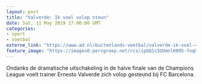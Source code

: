 ```yaml
---
layout: post
title: "Valverde: Ik voel volop steun"
date: Sat, 11 May 2019 17:06:00 GMT
categories: 
- sport 
- voetbal 
externe_link: "https://www.ad.nl/buitenlands-voetbal/valverde-ik-voel-volop-steun~adab29b3/"
feature_image: "https://images0.persgroep.net/rcs/ipUQ1sSUUmnlK095-foqhl6lleU/diocontent/147497045/_fitwidth/400/?appId=21791a8992982cd8da851550a453bd7f&quality=0.7"
---
```


Ondanks de dramatische uitschakeling in de halve finale van de Champions League voelt trainer Ernesto Valverde zich volop gesteund bij FC Barcelona.
